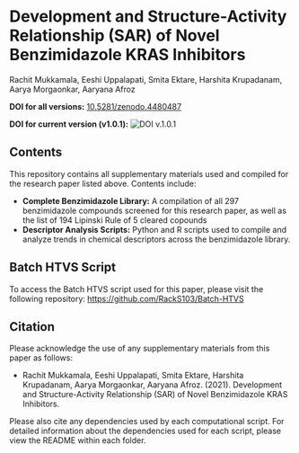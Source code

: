 # Development and Structure-Activity Relationship (SAR) of Novel Benzimidazole KRAS Inhibitors
Rachit Mukkamala, Eeshi Uppalapati, Smita Ektare, Harshita Krupadanam, Aarya Morgaonkar, Aaryana Afroz

**DOI for all versions:** [10.5281/zenodo.4480487](https://doi.org/10.5281/zenodo.4480487)

**DOI for current version (v1.0.1):** ![DOI v.1.0.1](https://zenodo.org/badge/doi/10.5281/zenodo.4480803.svg)

## Contents
This repository contains all supplementary materials used and compiled for the research paper listed above. Contents include:
- **Complete Benzimidazole Library:** A compilation of all 297 benzimidazole compounds screened for this research paper, as well as the list of 194 Lipinski Rule of 5 cleared copounds
- **Descriptor Analysis Scripts:** Python and R scripts used to compile and analyze trends in chemical descriptors across the benzimidazole library.

## Batch HTVS Script

To access the Batch HTVS script used for this paper, please visit the following repository: https://github.com/RackS103/Batch-HTVS

## Citation
Please acknowledge the use of any supplementary materials from this paper as follows:

- Rachit Mukkamala, Eeshi Uppalapati, Smita Ektare, Harshita Krupadanam, Aarya Morgaonkar, Aaryana Afroz. (2021). Development and Structure-Activity Relationship (SAR) of Novel Benzimidazole KRAS Inhibitors.

Please also cite any dependencies used by each computational script. For detailed information about the dependencies used for each script, please view the README within each folder.
